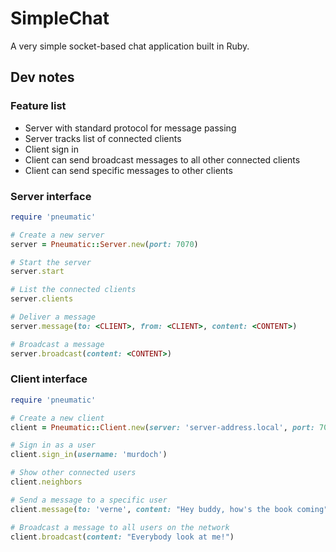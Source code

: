 # SimpleChat

A very simple socket-based chat application built in Ruby.

## Dev notes

### Feature list

- Server with standard protocol for message passing
- Server tracks list of connected clients
- Client sign in
- Client can send broadcast messages to all other connected clients
- Client can send specific messages to other clients

### Server interface

```ruby
require 'pneumatic'

# Create a new server
server = Pneumatic::Server.new(port: 7070)

# Start the server
server.start

# List the connected clients
server.clients

# Deliver a message
server.message(to: <CLIENT>, from: <CLIENT>, content: <CONTENT>)

# Broadcast a message
server.broadcast(content: <CONTENT>)
```

### Client interface

```ruby
require 'pneumatic'

# Create a new client
client = Pneumatic::Client.new(server: 'server-address.local', port: 7070)

# Sign in as a user
client.sign_in(username: 'murdoch')

# Show other connected users
client.neighbors

# Send a message to a specific user
client.message(to: 'verne', content: "Hey buddy, how's the book coming")

# Broadcast a message to all users on the network
client.broadcast(content: "Everybody look at me!")
```

